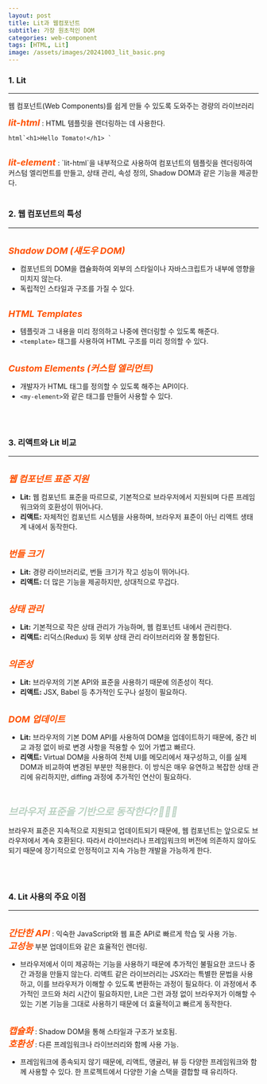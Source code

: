 ```yaml
---
layout: post
title: Lit과 웹컴포넌트
subtitle: 가장 원초적인 DOM
categories: web-component
tags: [HTML, Lit]
image: /assets/images/20241003_lit_basic.png
---
```


### 1. Lit

---

웹 컴포넌트(Web Components)를 쉽게 만들 수 있도록 도와주는 경량의 라이브러리

<em style='font-size: 18px; color: #ff5100; font-weight: bold;'>lit-html</em> : HTML 템플릿을 렌더링하는 데 사용한다.

`` html`<h1>Hello Tomato!</h1> ` ``

<br/>
<em style='font-size: 18px; color: #ff5100; font-weight: bold;'>lit-element</em> : `lit-html`을 내부적으로 사용하여 컴포넌트의 템플릿을 렌더링하여 커스텀 엘리먼트를 만들고, 상태 관리, 속성 정의, Shadow DOM과 같은 기능을 제공한다.

<br />
<br />

### 2. 웹 컴포넌트의 특성

---

<br/>
<em style='font-size: 18px; color: #ff5100; font-weight: bold;'>Shadow DOM (섀도우 DOM)</em>

- 컴포넌트의 DOM을 캡슐화하여 외부의 스타일이나 자바스크립트가 내부에 영향을 미치지 않는다.
- 독립적인 스타일과 구조를 가질 수 있다.

<br/>
<em style='font-size: 18px; color: #ff5100; font-weight: bold;'>HTML Templates</em>

- 템플릿과 그 내용을 미리 정의하고 나중에 렌더링할 수 있도록 해준다.
- `<template>` 태그를 사용하여 HTML 구조를 미리 정의할 수 있다.

<br/>
<em style='font-size: 18px; color: #ff5100; font-weight: bold;'>Custom Elements (커스텀 엘리먼트)</em>

- 개발자가 HTML 태그를 정의할 수 있도록 해주는 API이다.
- `<my-element>`와 같은 태그를 만들어 사용할 수 있다.

<br />
<br />

### 3. 리액트와 Lit 비교

---

<br/>
<em style='font-size: 18px; color: #ff5100; font-weight: bold;'>웹 컴포넌트 표준 지원</em>

- **Lit:** 웹 컴포넌트 표준을 따르므로, 기본적으로 브라우저에서 지원되며 다른 프레임워크와의 호환성이 뛰어나다.
- **리액트:** 자체적인 컴포넌트 시스템을 사용하며, 브라우저 표준이 아닌 리액트 생태계 내에서 동작한다.

<br/>
<em style='font-size: 18px; color: #ff5100; font-weight: bold;'>번들 크기</em>

- **Lit:** 경량 라이브러리로, 번들 크기가 작고 성능이 뛰어나다.
- **리액트:** 더 많은 기능을 제공하지만, 상대적으로 무겁다.

<br/>
<em style='font-size: 18px; color: #ff5100; font-weight: bold;'>상태 관리</em>

- **Lit:** 기본적으로 작은 상태 관리가 가능하며, 웹 컴포넌트 내에서 관리한다.
- **리액트:** 리덕스(Redux) 등 외부 상태 관리 라이브러리와 잘 통합된다.

<br/>
<em style='font-size: 18px; color: #ff5100; font-weight: bold;'>의존성</em>

- **Lit:** 브라우저의 기본 API와 표준을 사용하기 때문에 의존성이 적다.
- **리액트:** JSX, Babel 등 추가적인 도구나 설정이 필요하다.

<br/>
<em style='font-size: 18px; color: #ff5100; font-weight: bold;'>DOM 업데이트</em>

- **Lit:** 브라우저의 기본 DOM API를 사용하여 DOM을 업데이트하기 때문에, 중간 비교 과정 없이 바로 변경 사항을 적용할 수 있어 가볍고 빠르다.
- **리액트:** Virtual DOM을 사용하여 전체 UI를 메모리에서 재구성하고, 이를 실제 DOM과 비교하여 변경된 부분만 적용한다. 이 방식은 매우 유연하고 복잡한 상태 관리에 유리하지만, diffing 과정에 추가적인 연산이 필요하다.

<br/>

<em style='font-size: 20px; color: #BAD1C2; font-weight: bold;'>브라우저 표준을 기반으로 동작한다?🤷🏻‍♀️</em>

브라우저 표준은 지속적으로 지원되고 업데이트되기 때문에, 웹 컴포넌트는 앞으로도 브라우저에서 계속 호환된다. 따라서 라이브러리나 프레임워크의 버전에 의존하지 않아도 되기 때문에 장기적으로 안정적이고 지속 가능한 개발을 가능하게 한다.

<br/>
<br/>

### 4. Lit 사용의 주요 이점

---

<br/>
<em style='font-size: 18px; color: #ff5100; font-weight: bold;'>간단한 API</em>
: 익숙한 JavaScript와 웹 표준 API로 빠르게 학습 및 사용 가능.

<br/>
<em style='font-size: 18px; color: #ff5100; font-weight: bold;'>고성능</em> 부분 업데이트와 같은 효율적인 렌더링.

- 브라우저에서 이미 제공하는 기능을 사용하기 때문에 추가적인 불필요한 코드나 중간 과정을 만들지 않는다. 리액트 같은 라이브러리는 JSX라는 특별한 문법을 사용하고, 이를 브라우저가 이해할 수 있도록 변환하는 과정이 필요하다. 이 과정에서 추가적인 코드와 처리 시간이 필요하지만, Lit은 그런 과정 없이 브라우저가 이해할 수 있는 기본 기능을 그대로 사용하기 때문에 더 효율적이고 빠르게 동작한다.

<br/>
<em style='font-size: 18px; color: #ff5100; font-weight: bold;'>캡슐화</em> : Shadow DOM을 통해 스타일과 구조가 보호됨.

<br/>
<em style='font-size: 18px; color: #ff5100; font-weight: bold;'>호환성</em> : 다른 프레임워크나 라이브러리와 함께 사용 가능.

- 프레임워크에 종속되지 않기 때문에, 리액트, 앵귤러, 뷰 등 다양한 프레임워크와 함께 사용할 수 있다. 한 프로젝트에서 다양한 기술 스택을 결합할 때 유리하다.
